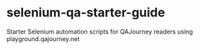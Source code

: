 # selenium-qa-starter-guide
Starter Selenium automation scripts for QAJourney readers using playground.qajourney.net
